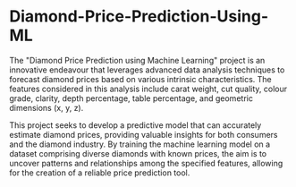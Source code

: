 # Diamond-Price-Prediction-Using-ML



The "Diamond Price Prediction using Machine Learning" project is an innovative endeavour that leverages advanced data analysis techniques to forecast diamond prices based on various intrinsic characteristics. The features considered in this analysis include carat weight, cut quality, colour grade, clarity, depth percentage, table percentage, and geometric dimensions (x, y, z).

This project seeks to develop a predictive model that can accurately estimate diamond prices, providing valuable insights for both consumers and the diamond industry. By training the machine learning model on a dataset comprising diverse diamonds with known prices, the aim is to uncover patterns and relationships among the specified features, allowing for the creation of a reliable price prediction tool.


